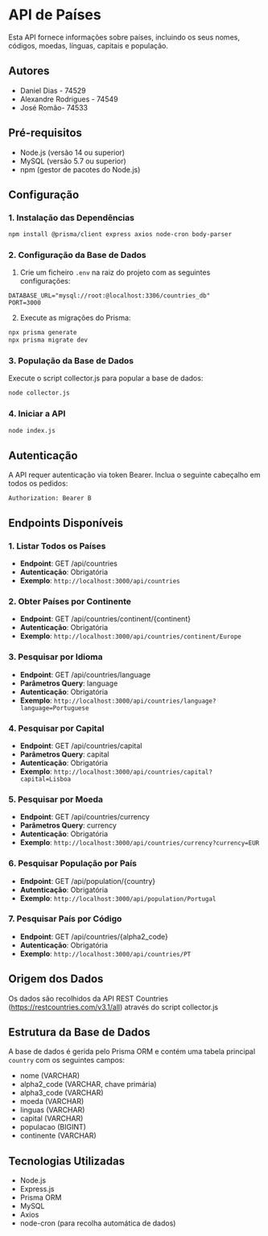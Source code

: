 # API de Países

Esta API fornece informações sobre países, incluindo os seus nomes, códigos, moedas, línguas, capitais e população.

## Autores
- Daniel Dias - 74529
- Alexandre Rodrigues - 74549
- José Romão- 74533

## Pré-requisitos
- Node.js (versão 14 ou superior)
- MySQL (versão 5.7 ou superior)
- npm (gestor de pacotes do Node.js)

## Configuração

### 1. Instalação das Dependências
```bash
npm install @prisma/client express axios node-cron body-parser
```

### 2. Configuração da Base de Dados
1. Crie um ficheiro `.env` na raiz do projeto com as seguintes configurações:
```env
DATABASE_URL="mysql://root:@localhost:3306/countries_db"
PORT=3000
```

2. Execute as migrações do Prisma:
```bash
npx prisma generate
npx prisma migrate dev
```

### 3. População da Base de Dados
Execute o script collector.js para popular a base de dados:
```bash
node collector.js
```

### 4. Iniciar a API
```bash
node index.js
```

## Autenticação

A API requer autenticação via token Bearer. Inclua o seguinte cabeçalho em todos os pedidos:
```
Authorization: Bearer B
```

## Endpoints Disponíveis

### 1. Listar Todos os Países
- **Endpoint**: GET /api/countries
- **Autenticação**: Obrigatória
- **Exemplo**: `http://localhost:3000/api/countries`

### 2. Obter Países por Continente
- **Endpoint**: GET /api/countries/continent/{continent}
- **Autenticação**: Obrigatória
- **Exemplo**: `http://localhost:3000/api/countries/continent/Europe`

### 3. Pesquisar por Idioma
- **Endpoint**: GET /api/countries/language
- **Parâmetros Query**: language
- **Autenticação**: Obrigatória
- **Exemplo**: `http://localhost:3000/api/countries/language?language=Portuguese`

### 4. Pesquisar por Capital
- **Endpoint**: GET /api/countries/capital
- **Parâmetros Query**: capital
- **Autenticação**: Obrigatória
- **Exemplo**: `http://localhost:3000/api/countries/capital?capital=Lisboa`

### 5. Pesquisar por Moeda
- **Endpoint**: GET /api/countries/currency
- **Parâmetros Query**: currency
- **Autenticação**: Obrigatória
- **Exemplo**: `http://localhost:3000/api/countries/currency?currency=EUR`

### 6. Pesquisar População por País
- **Endpoint**: GET /api/population/{country}
- **Autenticação**: Obrigatória
- **Exemplo**: `http://localhost:3000/api/population/Portugal`

### 7. Pesquisar País por Código
- **Endpoint**: GET /api/countries/{alpha2_code}
- **Autenticação**: Obrigatória
- **Exemplo**: `http://localhost:3000/api/countries/PT`

## Origem dos Dados
Os dados são recolhidos da API REST Countries (https://restcountries.com/v3.1/all) através do script collector.js

## Estrutura da Base de Dados
A base de dados é gerida pelo Prisma ORM e contém uma tabela principal `country` com os seguintes campos:
- nome (VARCHAR)
- alpha2_code (VARCHAR, chave primária)
- alpha3_code (VARCHAR)
- moeda (VARCHAR)
- linguas (VARCHAR)
- capital (VARCHAR)
- populacao (BIGINT)
- continente (VARCHAR)

## Tecnologias Utilizadas
- Node.js
- Express.js
- Prisma ORM
- MySQL
- Axios
- node-cron (para recolha automática de dados)